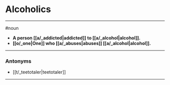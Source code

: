 # Alcoholics
---
#noun
- **A person [[a/_addicted|addicted]] to [[a/_alcohol|alcohol]].**
- **[[o/_one|One]] who [[a/_abuses|abuses]] [[a/_alcohol|alcohol]].**
---
### Antonyms
- [[t/_teetotaler|teetotaler]]
---
